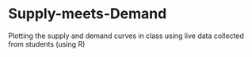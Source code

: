 # Supply-meets-Demand
Plotting the supply and demand curves in class using live data collected from students (using R)
